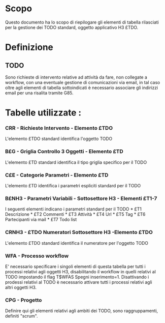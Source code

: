 # Scopo

Questo documento ha lo scopo di riepilogare gli elementi di tabella rilasciati per la gestione dei TODO standard, oggetto applicativo H3 £TDO.

# Definizione

## TODO
Sono richieste di intervento relative ad attività da fare, non collegate a workflow, con una eventuale gestione di comunicazioni via email, in tal caso oltre agli elementi di tabella sottoindicati è necessario associare gli indirizzi email per una risalita tramite G85.

# Tabelle utilizzate : 

### CRR - Richieste Intervento - Elemento £TDO
L'elemento £TDO standard identifica l'oggetto TODO

### B£G - Griglia Controllo 3 Oggetti - Elemento £TD
L'elemento £TD standard identifica il tipo griglia specifico per il TODO

### C£E - Categorie Parametri - Elemento £TD
L'elemento £TD identifica i parametri espliciti standard per il TODO

### B£NH3 -  Parametri Variabili - Sottosettore H3 - Elementi £T1-7
I seguenti elementi indicano i parametri standard per il TODO
\* £T1               Descrizione
\* £T2               Commenti
\* £T3               Attività
\* £T4               Url
\* £T5               Tag
\* £T6               Partecipanti via mail
\* £T7               Todo list

### CRNH3 - £TDO  Numeratori Sottosettore H3 -Elemento £TDO
L'elemento £TDO standard identifica il numeratore per l'oggetto TODO

### WFA - Processo workflow
E' necessario specificare i singoli elementi di questa tabella per tutti i processi relativi agli oggetti H3, disabilitando il workflow in quelli relativi al TODO impostando il flag T$WFAS Spegni inserimento=1. Disattivando i prodessi relativi al TODO è necessario attivare tutti i processi relativi agli altri oggetti H3.

### CPG - Progetto
Definire qui gli elementi relativi agli ambiti dei TODO, sono raggruppamenti, definiti "scrum".

